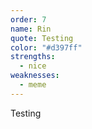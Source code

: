 ```yaml
---
order: 7
name: Rin
quote: Testing
color: "#d397ff"
strengths:
  - nice
weaknesses:
  - meme
---
```


Testing
